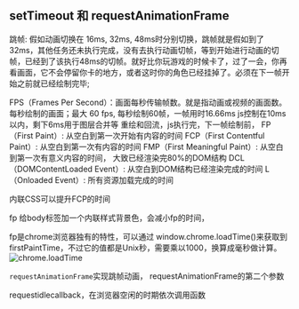 ## setTimeout 和 requestAnimationFrame

跳帧: 假如动画切换在 16ms, 32ms, 48ms时分别切换，跳帧就是假如到了32ms，其他任务还未执行完成，没有去执行动画切帧，等到开始进行动画的切帧，已经到了该执行48ms的切帧。就好比你玩游戏的时候卡了，过了一会，你再看画面，它不会停留你卡的地方，或者这时你的角色已经挂掉了。必须在下一帧开始之前就已经绘制完毕;

FPS（Frames Per Second）：画面每秒传输帧数。就是指动画或视频的画面数。每秒绘制的画面；最大 60 fps, 每秒绘制60帧，一帧用时16.66ms js控制在10ms以内，剩下6ms用于图层合并等
重绘和回流，js执行完，下一帧绘制前，
FP（First Paint）: 从空白到第一次开始有内容的时间
FCP（First Contentful Paint）: 从空白到第一次有内容的时间
FMP（First Meaningful Paint）: 从空白到第一次有意义内容的时间， 大致已经渲染完80%的DOM结构
DCL（DOMContentLoaded Event）: 从空白到DOM结构已经渲染完成的时间
L（Onloaded Event）: 所有资源加载完成的时间

内联CSS可以提升FCP的时间


fp 给body标签加一个内联样式背景色，会减小fp的时间，

fp是chrome浏览器独有的特性，可以通过 window.chrome.loadTime()来获取到firstPaintTime，不过它的值都是Unix秒，需要乘以1000，换算成毫秒做计算。
![chrome.loadTime](https://cdn.suisuijiang.com/ImageMessage/5adad39555703565e79040fa_1562687926727.png)

`requestAnimationFrame`实现跳帧动画， requestAnimationFrame的第二个参数

requestidlecallback，在浏览器空闲的时期依次调用函数

